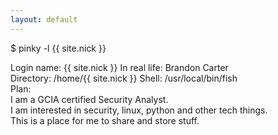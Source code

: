 ```yaml
---
layout: default
---
```

<p>$ pinky -l <span class="string">{{ site.nick  }}</span></p>
<p>
Login name: {{ site.nick }}          In real life: Brandon Carter<br />
Directory: /home/{{ site.nick }}          Shell: /usr/local/bin/fish<br />
Plan:<br />
I am a GCIA certified Security Analyst.<br />
I am interested in security, linux, python and other tech things.<br />
This is a place for me to share and store stuff.<br />
</p>
